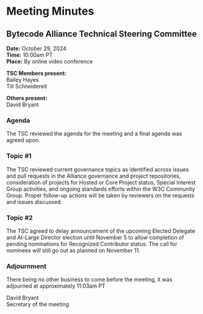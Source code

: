 # Meeting Minutes
## Bytecode Alliance Technical Steering Committee
**Date:** October 29, 2024  
**Time:** 10:00am PT  
**Place:** By online video conference  

**TSC Members present:**  
Bailey Hayes  
Till Schneidereit  

**Others present:**  
David Bryant  

### Agenda
The TSC reviewed the agenda for the meeting and a final agenda was agreed upon.

### Topic #1
The TSC reviewed current governance topics as identified across issues and pull requests in the Alliance governance and project repositories, consideration of projects for Hosted or Core Project status, Special Interest Group activities, and ongoing standards efforts within the W3C Community Group. Proper follow-up actions will be taken by reviewers on the requests and issues discussed. 

### Topic #2
The TSC agreed to delay announcement of the upcoming Elected Delegate and At-Large Director election until November 5 to allow completion of pending nominations for Recognized Contributor status. The call for nominees will still go out as planned on November 11.

### Adjournment
There being no other business to come before the meeting, it was adjourned at approximately 11:03am PT

David Bryant  
Secretary of the meeting